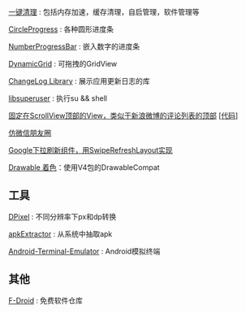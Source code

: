 [一键清理](https://github.com/iofisher/superCleanMaster) : 包括内存加速，缓存清理，自启管理，软件管理等

[CircleProgress](https://github.com/lzyzsd/CircleProgress) : 各种圆形进度条

[NumberProgressBar](https://github.com/daimajia/NumberProgressBar) : 嵌入数字的进度条

[DynamicGrid](https://github.com/askerov/DynamicGrid) : 可拖拽的GridView

[ChangeLog Library](https://github.com/gabrielemariotti/changeloglib) : 展示应用更新日志的库

[libsuperuser](https://github.com/Chainfire/libsuperuser) : 执行su && shell

[固定在ScrollView顶部的View，类似于新浪微博的评论列表的顶部](http://my.oschina.net/Hideeee/blog/500933?fromerr=vSDqNjxY)     [[代码](https://github.com/w9xhc/MyHoveringScroll)]

[仿微信朋友圈](https://github.com/Naoki2015/CircleDemo)

[Google下拉刷新组件，用SwipeRefreshLayout实现](http://www.cnblogs.com/tianzhijiexian/p/4233593.html)

[Drawable 着色](http://www.race604.com/tint-drawable/)：使用V4包的DrawableCompat




## 工具
[DPixel](https://github.com/matt-allen/dpixel) : 不同分辨率下px和dp转换

[apkExtractor](https://github.com/axxapy/apkExtractor) : 从系统中抽取apk

[Android-Terminal-Emulator](https://github.com/jackpal/Android-Terminal-Emulator) : Android模拟终端



## 其他
[F-Droid](https://github.com/princeofgiri/f-droid) : 免费软件仓库